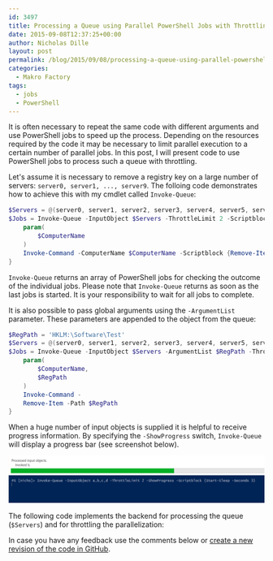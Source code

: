 ```yaml
---
id: 3497
title: Processing a Queue using Parallel PowerShell Jobs with Throttling
date: 2015-09-08T12:37:25+00:00
author: Nicholas Dille
layout: post
permalink: /blog/2015/09/08/processing-a-queue-using-parallel-powershell-jobs-with-throttling/
categories:
  - Makro Factory
tags:
  - jobs
  - PowerShell
---
```

It is often necessary to repeat the same code with different arguments and use PowerShell jobs to speed up the process. Depending on the resources required by the code it may be necessary to limit parallel execution to a certain number of parallel jobs. In this post, I will present code to use PowerShell jobs to process such a queue with throttling.

<!--more-->

Let's assume it is necessary to remove a registry key on a large number of servers: `server0, server1, ..., server9`. The folloing code demonstrates how to achieve this with my cmdlet called `Invoke-Queue`:

```powershell
$Servers = @(server0, server1, server2, server3, server4, server5, server6, server7, server8, server9)
$Jobs = Invoke-Queue -InputObject $Servers -ThrottleLimit 2 -Scriptblock {
    param(
        $ComputerName
    )
    Invoke-Command -ComputerName $ComputerName -Scriptblock {Remove-Item -Path HKLM:\Software\Test}
}
```

`Invoke-Queue` returns an array of PowerShell jobs for checking the outcome of the individual jobs. Please note that `Invoke-Queue` returns as soon as the last jobs is started. It is your responsibility to wait for all jobs to complete.

It is also possible to pass global arguments using the `-ArgumentList` parameter. These parameters are appended to the object from the queue:

```powershell
$RegPath = 'HKLM:\Software\Test'
$Servers = @(server0, server1, server2, server3, server4, server5, server6, server7, server8, server9)
$Jobs = Invoke-Queue -InputObject $Servers -ArgumentList $RegPath -ThrottleLimit 2 -Scriptblock {
    param(
        $ComputerName,
        $RegPath
    )
    Invoke-Command -
    Remove-Item -Path $RegPath
}
```

When a huge number of input objects is supplied it is helpful to receive progress information. By specifying the `-ShowProgress` switch, `Invoke-Queue` will display a progress bar (see screenshot below).

[![Invoke-Queue(Progress)](/assets/2015/09/Invoke-QueueProgress.png)](/assets/2015/09/Invoke-QueueProgress.png)

The following code implements the backend for processing the queue (`$Servers`) and for throttling the parallelization:

<script src="https://gist.github.com/nicholasdille/6fcfb6fadc67c1df3cfb.js"></script>

In case you have any feedback use the comments below or [create a new revision of the code in GitHub](https://gist.github.com/nicholasdille/6fcfb6fadc67c1df3cfb#file-invoke-queue-ps1).
